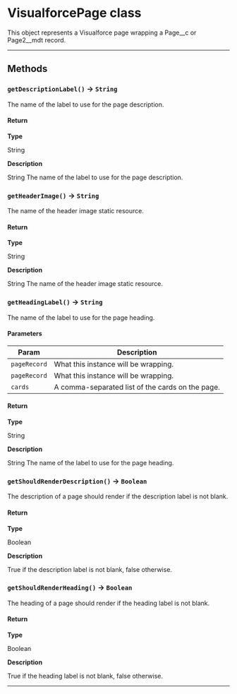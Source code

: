 # VisualforcePage class

This object represents a Visualforce page wrapping a Page__c or Page2__mdt record.

---
## Methods
### `getDescriptionLabel()` → `String`

The name of the label to use for the page description.

#### Return

**Type**

String

**Description**

String The name of the label to use for the page description.

### `getHeaderImage()` → `String`

The name of the header image static resource.

#### Return

**Type**

String

**Description**

String The name of the header image static resource.

### `getHeadingLabel()` → `String`

The name of the label to use for the page heading.

#### Parameters
|Param|Description|
|-----|-----------|
|`pageRecord` |  What this instance will be wrapping. |
|`pageRecord` |  What this instance will be wrapping. |
|`cards` |  A comma-separated list of the cards on the page. |

#### Return

**Type**

String

**Description**

String The name of the label to use for the page heading.

### `getShouldRenderDescription()` → `Boolean`

The description of a page should render if the description label is not blank.

#### Return

**Type**

Boolean

**Description**

True if the description label is not blank, false otherwise.

### `getShouldRenderHeading()` → `Boolean`

The heading of a page should render if the heading label is not blank.

#### Return

**Type**

Boolean

**Description**

True if the heading label is not blank, false otherwise.

---
